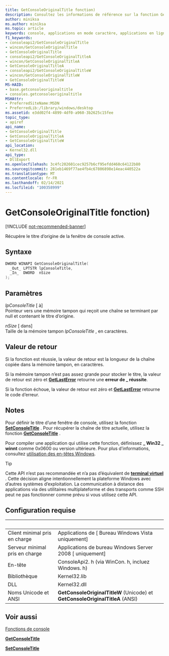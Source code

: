 ```yaml
---
title: GetConsoleOriginalTitle fonction)
description: Consultez les informations de référence sur la fonction GetConsoleOriginalTitle, qui récupère le titre d’origine de la fenêtre de console active.
author: miniksa
ms.author: miniksa
ms.topic: article
keywords: console, applications en mode caractère, applications en ligne de commande, applications de terminal, API console
f1_keywords:
- consoleapi2/GetConsoleOriginalTitle
- wincon/GetConsoleOriginalTitle
- GetConsoleOriginalTitle
- consoleapi2/GetConsoleOriginalTitleA
- wincon/GetConsoleOriginalTitleA
- GetConsoleOriginalTitleA
- consoleapi2/GetConsoleOriginalTitleW
- wincon/GetConsoleOriginalTitleW
- GetConsoleOriginalTitleW
MS-HAID:
- base.getconsoleoriginaltitle
- consoles.getconsoleoriginaltitle
MSHAttr:
- PreferredSiteName:MSDN
- PreferredLib:/library/windows/desktop
ms.assetid: e3dd02f4-4899-4df0-a960-3b2625c15fee
topic_type:
- apiref
api_name:
- GetConsoleOriginalTitle
- GetConsoleOriginalTitleA
- GetConsoleOriginalTitleW
api_location:
- Kernel32.dll
api_type:
- DllExport
ms.openlocfilehash: 3c4fc202601cec9257b6cf95efdd460c64122b80
ms.sourcegitcommit: 281eb1469f77ae4fb4c67806898e14eac440522a
ms.translationtype: MT
ms.contentlocale: fr-FR
ms.lasthandoff: 02/14/2021
ms.locfileid: "100358999"
---
```

# <a name="getconsoleoriginaltitle-function"></a>GetConsoleOriginalTitle fonction)

[!INCLUDE [not-recommended-banner](./includes/not-recommended-banner.md)]

Récupère le titre d’origine de la fenêtre de console active.

## <a name="syntax"></a>Syntaxe

```C
DWORD WINAPI GetConsoleOriginalTitle(
  _Out_ LPTSTR lpConsoleTitle,
  _In_  DWORD  nSize
);
```

## <a name="parameters"></a>Paramètres

*lpConsoleTitle* \[ à\]  
Pointeur vers une mémoire tampon qui reçoit une chaîne se terminant par null et contenant le titre d’origine.

*nSize* \[ dans\]  
Taille de la mémoire tampon *lpConsoleTitle* , en caractères.

## <a name="return-value"></a>Valeur de retour

Si la fonction est réussie, la valeur de retour est la longueur de la chaîne copiée dans la mémoire tampon, en caractères.

Si la mémoire tampon n’est pas assez grande pour stocker le titre, la valeur de retour est zéro et [**GetLastError**](/windows/win32/api/errhandlingapi/nf-errhandlingapi-getlasterror) retourne une **erreur de \_ réussite**.

Si la fonction échoue, la valeur de retour est zéro et [**GetLastError**](/windows/win32/api/errhandlingapi/nf-errhandlingapi-getlasterror) retourne le code d’erreur.

## <a name="remarks"></a>Notes

Pour définir le titre d’une fenêtre de console, utilisez la fonction [**SetConsoleTitle**](setconsoletitle.md) . Pour récupérer la chaîne de titre actuelle, utilisez la fonction [**GetConsoleTitle**](getconsoletitle.md) .

Pour compiler une application qui utilise cette fonction, définissez **\_ Win32 \_ winnt** comme 0x0600 ou version ultérieure. Pour plus d’informations, consultez [utilisation des en-têtes Windows](/windows/win32/winprog/using-the-windows-headers).

> [!TIP]
> Cette API n’est pas recommandée et n’a pas d’équivalent de **[terminal virtuel](console-virtual-terminal-sequences.md)** . Cette décision aligne intentionnellement la plateforme Windows avec d’autres systèmes d’exploitation. La communication à distance des applications via des utilitaires multiplateforme et des transports comme SSH peut ne pas fonctionner comme prévu si vous utilisez cette API.

## <a name="requirements"></a>Configuration requise

| &nbsp; | &nbsp; |
|-|-|
| Client minimal pris en charge | Applications de \[ Bureau Windows Vista uniquement\] |
| Serveur minimal pris en charge | Applications de bureau Windows Server 2008 \[ uniquement\] |
| En-tête | ConsoleApi2. h (via WinCon. h, incluez Windows. h) |
| Bibliothèque | Kernel32.lib |
| DLL | Kernel32.dll |
| Noms Unicode et ANSI | **GetConsoleOriginalTitleW** (Unicode) et **GetConsoleOriginalTitleA** (ANSI) |

## <a name="see-also"></a>Voir aussi

[Fonctions de console](console-functions.md)

[**GetConsoleTitle**](getconsoletitle.md)

[**SetConsoleTitle**](setconsoletitle.md)